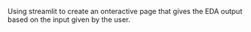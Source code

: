 Using streamlit to create an onteractive page that gives the EDA output based on the input given by the user. 
